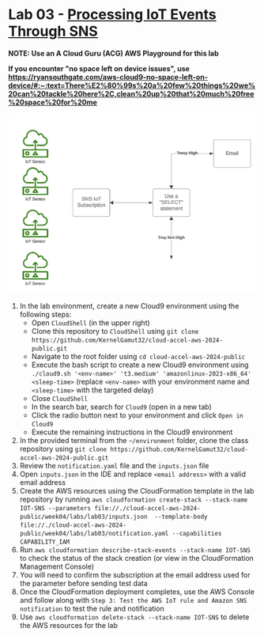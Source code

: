 # Lab 03 - [Processing IoT Events Through SNS](https://docs.aws.amazon.com/iot/latest/developerguide/iot-sns-rule.html)

**NOTE: Use an A Cloud Guru (ACG) AWS Playground for this lab**

**If you encounter "no space left on device issues", use https://ryansouthgate.com/aws-cloud9-no-space-left-on-device/#:~:text=There%E2%80%99s%20a%20few%20things%20we%20can%20tackle%20here%2C,clean%20up%20that%20much%20free%20space%20for%20me**

![Week04/ Lab03](../images/week04-lab03.png)

1. In the lab environment, create a new Cloud9 environment using the following steps:
    - Open `CloudShell` (in the upper right)
    - Clone this repository to `CloudShell` using `git clone https://github.com/KernelGamut32/cloud-accel-aws-2024-public.git`
    - Navigate to the root folder using `cd cloud-accel-aws-2024-public`
    - Execute the bash script to create a new Cloud9 environment using `./cloud9.sh '<env-name>' 't3.medium' 'amazonlinux-2023-x86_64' <sleep-time>` (replace `<env-name>` with your environment name and `<sleep-time>` with the targeted delay)
    - Close `CloudShell`
    - In the search bar, search for `Cloud9` (open in a new tab)
    - Click the radio button next to your environment and click `Open in Cloud9`
    - Execute the remaining instructions in the Cloud9 environment
1. In the provided terminal from the `~/environment` folder, clone the class repository using `git clone https://github.com/KernelGamut32/cloud-accel-aws-2024-public.git`
1. Review the `notification.yaml` file and the `inputs.json` file
1. Open `inputs.json` in the IDE and replace `<email address>` with a valid email address
1. Create the AWS resources using the CloudFormation template in the lab repository by running `aws cloudformation create-stack --stack-name IOT-SNS --parameters file://./cloud-accel-aws-2024-public/week04/labs/lab03/inputs.json  --template-body file://./cloud-accel-aws-2024-public/week04/labs/lab03/notification.yaml --capabilities CAPABILITY_IAM`
1. Run `aws cloudformation describe-stack-events --stack-name IOT-SNS` to check the status of the stack creation (or view in the CloudFormation Management Console)
1. You will need to confirm the subscription at the email address used for the parameter before sending test data
1. Once the CloudFormation deployment completes, use the AWS Console and follow along with `Step 3: Test the AWS IoT rule and Amazon SNS notification` to test the rule and notification
1. Use `aws cloudformation delete-stack --stack-name IOT-SNS` to delete the AWS resources for the lab
